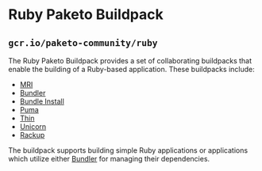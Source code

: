 # Ruby Paketo Buildpack
## `gcr.io/paketo-community/ruby`

The Ruby Paketo Buildpack provides a set of collaborating buildpacks that
enable the building of a Ruby-based application. These buildpacks include:
- [MRI](https://github.com/paketo-community/mri)
- [Bundler](https://github.com/paketo-community/bundler)
- [Bundle Install](https://github.com/paketo-community/bundle-install)
- [Puma](https://github.com/paketo-community/puma/)
- [Thin](https://github.com/paketo-community/thin/)
- [Unicorn](https://github.com/paketo-community/unicorn/)
- [Rackup](https://github.com/paketo-community/rackup/)

The buildpack supports building simple Ruby applications or applications which
utilize either [Bundler](https://bundler.io/) for managing their dependencies.
